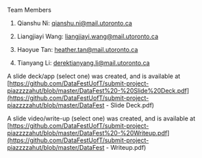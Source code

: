 Team Members

1. Qianshu Ni: qianshu.ni@mail.utoronto.ca

2. Liangjiayi Wang: liangjiayi.wang@mail.utoronto.ca

3. Haoyue Tan: heather.tan@mail.utoronto.ca

4. Tianyang Li: derektianyang.li@mail.utoronto.ca



A slide deck/app (select one) was created, and is available at [https://github.com/DataFestUofT/submit-project-piazzzzahut/blob/master/DataFest%20-%20Slide%20Deck.pdf](https://github.com/DataFestUofT/submit-project-piazzzzahut/blob/master/DataFest - Slide Deck.pdf)

A slide video/write-up (select one) was created, and is available at [https://github.com/DataFestUofT/submit-project-piazzzzahut/blob/master/DataFest%20-%20Writeup.pdf](https://github.com/DataFestUofT/submit-project-piazzzzahut/blob/master/DataFest - Writeup.pdf)

